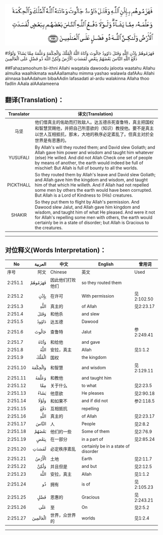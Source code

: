 ![002:251](images/002_251.gif)

#فَهَزَمُوهُمْ بِإِذْنِ اللَّهِ وَقَتَلَ دَاوُودُ جَالُوتَ وَآتَاهُ اللَّهُ الْمُلْكَ وَالْحِكْمَةَ وَعَلَّمَهُ مِمَّا يَشَاءُ ۗ وَلَوْلَا دَفْعُ اللَّهِ النَّاسَ بَعْضَهُمْ بِبَعْضٍ لَفَسَدَتِ الْأَرْضُ وَلَٰكِنَّ اللَّهَ ذُو فَضْلٍ عَلَى الْعَالَمِينَ 

##Fahazamoohum bi-ithni Allahi waqatala dawoodu jaloota waatahu Allahu almulka waalhikmata waAAallamahu mimma yashao walawla dafAAu Allahi alnnasa baAAdahum bibaAAdin lafasadati al-ardu walakinna Allaha thoo fadlin AAala alAAalameena 

## 翻译(Translation)：

| Translator | 译文(Translation)                                            |
| :--------: | ------------------------------------------------------------ |
|    马坚    | 他们借真主的佑助而打败敌人。达五德杀死查鲁特，真主把国权和智慧赏赐他，并把自己所意欲的（知识）教授他。要不是真主以世人互相抵抗，那末，大地的秩序必定紊乱了。但真主对於全世界是有恩惠的。 |
|  YUSUFALI  | By Allah's will they routed them; and David slew Goliath; and Allah gave him power and wisdom and taught him whatever (else) He willed. And did not Allah Check one set of people by means of another, the earth would indeed be full of mischief: But Allah is full of bounty to all the worlds. |
| PICKTHALL  | So they routed them by Allah's leave and David slew Goliath; and Allah gave him the kingdom and wisdom, and taught him of that which He willeth. And if Allah had not repelled some men by others the earth would have been corrupted. But Allah is a Lord of Kindness to (His) creatures. |
|   SHAKIR   | So they put them to flight by Allah's permission. And Dawood slew Jalut, and Allah gave him kingdom and wisdom, and taught him of what He pleased. And were it not for Allah's repelling some men with others, the earth would certainly be in a state of disorder; but Allah is Gracious to the creatures. |

---

## 对位释义(Words Interpretation)：

| No   | العربية | 中文    | English | 曾用词 |
| ---- | ------: | ------- | ------- | ------ |
| 序号 |    阿文 | Chinese | 英文    | Used   |
| 2:251.1  | فَهَزَمُوهُمْ  | 因此他们打败他们 | so they routed them                       |            |
| 2:251.2  | بِإِذْنِ     | 在许可           | With permission                           | 见2:102.50 |
| 2:251.3  |     اللَّهِ | 真主的           | of Allah                            | 见2:23.17  |
| 2:251.4  | وَقَتَلَ     | 和他杀           | and slew                                  |            |
| 2:251.5  | دَاوُودُ    | 达五德           | Dawood                                    |            |
| 2:251.6  | جَالُوتَ    | 查鲁特           | Jalut                                     | 参2:249.41 |
| 2:251.7  | وَآتَاهُ    | 和给他           | and gave                                  |            |
| 2:251.8  | اللَّهُ     | 安拉，真主       | Allah                                     | 见1:1.2    |
| 2:251.9  | الْمُلْكَ    | 国权             | the kingdom                               |            |
| 2:251.10 | وَالْحِكْمَةَ  | 和智慧           | and wisdom                                | 见2:129.11 |
| 2:251.11 | وَعَلَّمَهُ    | 和教他           | and taught him                            |            |
| 2:251.12 | مِمَّا      | 关于什么         | to what                                   | 见2:23.5   |
| 2:251.13 | يَشَاءُ     | 他意欲           | He pleases                                | 见2:90.18  |
| 2:251.14 | وَلَوْلَا    | 和如果不         | and if did not                            | 参2:118.5  |
| 2:251.15 | دَفْعُ      | 互相抵抗         | repelling                                 |            |
| 2:251.16 |     اللَّهِ | 真主的           | of Allah                            | 见2:23.17  |
| 2:251.17 | النَّاسَ    | 人               | People                                    | 见2:8.2    |
| 2:251.18 | بَعْضَهُمْ    | 他们的一些       | Some of them                              | 见2:76.9   |
| 2:251.19 | بِبَعْضٍ     | 在一部分         | in a part of                              | 见2:85.24  |
| 2:251.20 | لَفَسَدَتِ    | 必定秩序紊乱     | certainly be in a state of disorder |            |
| 2:251.21 | الْأَرْضُ    | 土地             | Earth                                     | 见2:11.7   |
| 2:251.22 | وَلَٰكِنَّ     | 并且但是         | and but                                   | 见2:12.5   |
| 2:251.23 | اللَّهَ     | 安拉，真主       | Allah                                     | 见1:1.2    |
| 2:251.24 | ذُو       | 拥有             | is of                                     | 见2:105.23 |
| 2:251.25 | فَضْلٍ      | 恩惠的           | Gracious                                  | 见2:243.21 |
| 2:251.26 | عَلَى      | 至               | On                                        | 见2:5.2    |
| 2:251.27 | الْعَالَمِينَ | 世界，众世界的   | worlds                                    | 见1:2.4    |

---
